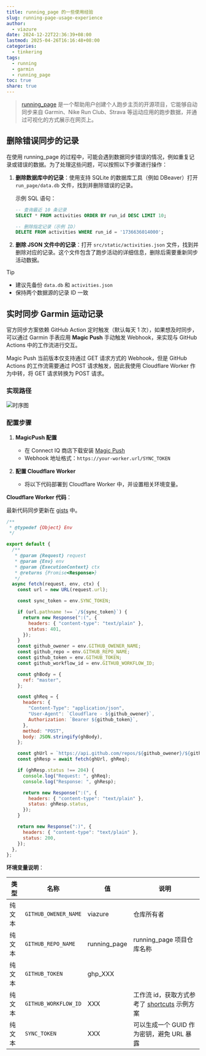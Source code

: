 ```yaml
---
title: running_page 的一些使用经验
slug: running-page-usage-experience
author:
  - viazure
date: 2024-12-22T22:36:39+08:00
lastmod: 2025-04-26T16:16:48+08:00
categories:
  - tinkering
tags:
  - running
  - garmin
  - running_page
toc: true
share: true
---
```


> [running_page](https://github.com/yihong0618/running_page) 是一个帮助用户创建个人跑步主页的开源项目，它能够自动同步来自 Garmin、Nike Run Club、Strava 等运动应用的跑步数据，并通过可视化的方式展示在网页上。

## 删除错误同步的记录

在使用 running_page 的过程中，可能会遇到数据同步错误的情况，例如重复记录或错误的数据。为了处理这些问题，可以按照以下步骤进行操作：

1. **删除数据库中的记录**：使用支持 SQLite 的数据库工具（例如 DBeaver）打开 `run_page/data.db` 文件，找到并删除错误的记录。

   示例 SQL 语句：

   ```sql
   -- 查询最近 10 条记录
   SELECT * FROM activities ORDER BY run_id DESC LIMIT 10;

   -- 删除指定记录（示例 ID）
   DELETE FROM activities WHERE run_id = '1736636014000';
   ```

2. **删除 JSON 文件中的记录**：打开 `src/static/activities.json` 文件，找到并删除对应的记录。这个文件包含了跑步活动的详细信息，删除后需要重新同步活动数据。

> [!TIP]
>
> - 建议先备份 `data.db` 和 `activities.json`
> - 保持两个数据源的记录 ID 一致

## 实时同步 Garmin 运动记录

官方同步方案依赖 GitHub Action 定时触发（默认每天 1 次），如果想及时同步，可以通过 Garmin 手表应用 **Magic Push** 手动触发 Webhook，来实现与 GitHub Actions 中的工作流进行交互。

Magic Push 当前版本仅支持通过 GET 请求方式的 Webhook，但是 GitHub Actions 的工作流需要通过 POST 请求触发，因此我使用 Cloudflare Worker 作为中转，将 GET 请求转换为 POST 请求。

### 实现路径

![时序图](https://webpimg.viazure.cc/250224210836773.png)

### 配置步骤

1. **MagicPush 配置**

   - 在 Connect IQ 商店下载安装 [Magic Push](https://apps.garmin.com/en-US/apps/53da8d3a-f7a1-448f-9fe8-1e1b8cd212d5)
   - Webhook 地址格式：`https://your-worker.url/SYNC_TOKEN`

2. **配置 Cloudflare Worker**

   - 将以下代码部署到 Cloudflare Worker 中，并设置相关环境变量。

**Cloudflare Worker 代码**：

最新代码同步更新在 [gists](https://gist.github.com/viazure/6750aba76e92fcfe0e25d74f229700b1) 中。

```javascript
/**
 * @typedef {Object} Env
 */

export default {
  /**
   * @param {Request} request
   * @param {Env} env
   * @param {ExecutionContext} ctx
   * @returns {Promise<Response>}
   */
  async fetch(request, env, ctx) {
    const url = new URL(request.url);

    const sync_token = env.SYNC_TOKEN;

    if (url.pathname !== `/${sync_token}`) {
      return new Response(":(", {
        headers: { "content-type": "text/plain" },
        status: 401,
      });
    }
    const github_owener = env.GITHUB_OWENER_NAME;
    const github_repo = env.GITHUB_REPO_NAME;
    const github_token = env.GITHUB_TOKEN;
    const github_workflow_id = env.GITHUB_WORKFLOW_ID;

    const ghBody = {
      ref: "master",
    };

    const ghReq = {
      headers: {
        "Content-Type": "application/json",
        "User-Agent": `Cloudflare - ${github_owener}`,
        Authorization: `Bearer ${github_token}`,
      },
      method: "POST",
      body: JSON.stringify(ghBody),
    };

    const ghUrl = `https://api.github.com/repos/${github_owener}/${github_repo}/actions/workflows/${github_workflow_id}/dispatches`;
    const ghResp = await fetch(ghUrl, ghReq);

    if (ghResp.status !== 204) {
      console.log("Request: ", ghReq);
      console.log("Response: ", ghResp);

      return new Response(":(", {
        headers: { "content-type": "text/plain" },
        status: ghResp.status,
      });
    }

    return new Response(":)", {
      headers: { "content-type": "text/plain" },
      status: 200,
    });
  },
};
```

**环境变量说明**：

| 类型  | 名称                   | 值            | 说明                                                                                                       |
| --- | -------------------- | ------------ | -------------------------------------------------------------------------------------------------------- |
| 纯文本 | `GITHUB_OWENER_NAME` | viazure      | 仓库所有者                                                                                                    |
| 纯文本 | `GITHUB_REPO_NAME`   | running_page | running_page 项目仓库名称                                                                                      |
| 纯文本 | `GITHUB_TOKEN`       | ghp_XXX      |                                                                                                          |
| 纯文本 | `GITHUB_WORKFLOW_ID` | XXX          | 工作流 id，获取方式参考了 [shortcuts](https://github.com/yihong0618/running_page?tab=readme-ov-file#shortcuts) 示例方案 |
| 纯文本 | `SYNC_TOKEN`         | XXX          | 可以生成一个 GUID 作为密钥，避免 URL 暴露                                                                               |
